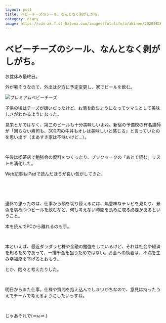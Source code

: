 ```yaml
---
layout: post
title: ベビーチーズのシール、なんとなく剥がしがち。
category: diary
image: https://cdn-ak.f.st-hatena.com/images/fotolife/a/akinen/20200816/20200816131242.jpg
---
```


# ベビーチーズのシール、なんとなく剥がしがち。

お盆休み最終日。

外が暑そうなので、外出は夕方に予定変更し、家でビールを飲む。

<img src="https://cdn-ak.f.st-hatena.com/images/fotolife/a/akinen/20200816/20200816131242.jpg" alt="プレミアムベビーチーズ">


子供の頃はチーズが嫌いだったけど、お酒を飲むようになってツマミとして美味しさがわかるようになった。

見栄とかではなく、第三のビールも十分美味しいよね。新宿の予備校の有名講師が「回らない寿司も、300円の牛丼もオレは美味しいと感じる」と言っていたのを思い出す（まあすき家は不味いけど…）。

 

午後は喫茶店で勉強会の資料をつくったり、ブックマークの「あとで読む」リストを消化した。

Web記事もiPadで読んだほうが良い気がしてきた。

 

 

連休で思ったのは、仕事から頭を切り替えるには、無意味なテレビを見たり、景色を眺めつつビールを飲むなど、何も考えない時間を長めに取る必要があるということ。

本を読んでPCから離れるのも手。

 

本といえば、最近ダラダラと株や金融の勉強をしているけど、それは社会や経済を知るためであって、一攫千金を狙うためではない。お金への執着は、不満を生み幸福度を下げるとおもう…

とか、悶々と考えたりした。

 

明日からまた仕事。仕様や質問を抱え込んでしまいがちなので、意見は持ったうえでチームで考えるようにしたいっすね。

 

じゃあそれで(＝ω＝.)